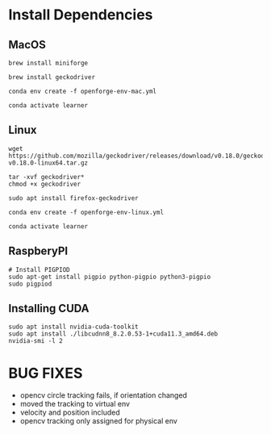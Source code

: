 # Install Dependencies

## MacOS
```shell
brew install miniforge

brew install geckodriver

conda env create -f openforge-env-mac.yml

conda activate learner
```

## Linux
```shell
wget https://github.com/mozilla/geckodriver/releases/download/v0.18.0/geckodriver-v0.18.0-linux64.tar.gz

tar -xvf geckodriver*
chmod +x geckodriver

sudo apt install firefox-geckodriver

conda env create -f openforge-env-linux.yml

conda activate learner
```

## RaspberyPI
```shell
# Install PIGPIOD
sudo apt-get install pigpio python-pigpio python3-pigpio
sudo pigpiod
```


## Installing CUDA
```shell
sudo apt install nvidia-cuda-toolkit
sudo apt install ./libcudnn8_8.2.0.53-1+cuda11.3_amd64.deb
nvidia-smi -l 2
```

# BUG FIXES
- opencv circle tracking fails, if orientation changed
- moved the tracking to virtual env
- velocity and position included
- opencv tracking only assigned for physical env